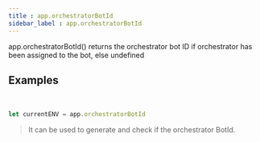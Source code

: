 ```yaml
---
title : app.orchestratorBotId
sidebar_label : app.orchestratorBotId
---
```

app.orchestratorBotId() returns the orchestrator bot ID if orchestrator has been assigned to the bot, else undefined
​
## Examples
​
```js
let currentENV = app.orchestratorBotId

```

> It can be used to generate and check if the orchestrator BotId.
